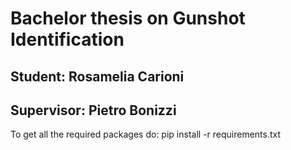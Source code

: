 # Bachelor thesis on Gunshot Identification
## Student: Rosamelia Carioni 
## Supervisor: Pietro Bonizzi 

To get all the required packages do:
pip install -r requirements.txt
